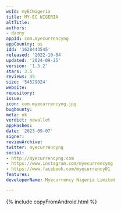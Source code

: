 ```yaml
---
wsId: myECNigeria
title: MY-EC NIGERIA
altTitle: 
authors:
- danny
appId: com.myecurrencyng
appCountry: us
idd: '1628443545'
released: '2022-10-04'
updated: '2024-09-25'
version: '1.5.2'
stars: 3.5
reviews: 45
size: '54529024'
website: 
repository: 
issue: 
icon: com.myecurrencyng.jpg
bugbounty: 
meta: ok
verdict: nowallet
appHashes: 
date: '2023-09-07'
signer: 
reviewArchive: 
twitter: myecurrencyng
social:
- http://myecurrencyng.com
- https://www.instagram.com/myecurrencyng
- https://www.facebook.com/myecurrency01
features: 
developerName: Myecurrency Nigeria Limited

---
```


{% include copyFromAndroid.html %}